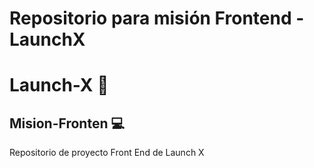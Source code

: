 # Repositorio para misión Frontend - LaunchX

# Launch-X 🚀
## Mision-Fronten 💻

Repositorio de proyecto Front End de Launch X	
